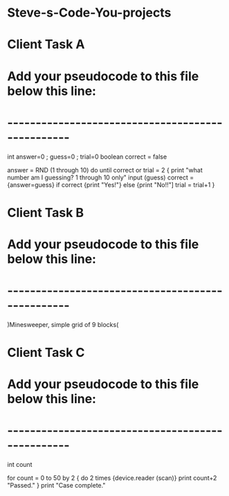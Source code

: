# Steve-s-Code-You-projects
# Client Task A #
# Add your pseudocode to this file below this line: #
# ------------------------------------------------- #

int answer=0 ; guess=0 ; trial=0
boolean correct = false

answer = RND (1 through 10)
do until correct or trial = 2
	{  print "what number am I guessing? 1 through 10 only"
	   input (guess)
	   correct =  {answer=guess}
	   if correct {print "Yes!"} else {print "No!!"]
	   trial = trial+1
	}


# Client Task B #
# Add your pseudocode to this file below this line: #
# ------------------------------------------------- #

)Minesweeper, simple grid of 9 blocks(


# Client Task C #
# Add your pseudocode to this file below this line: #
# ------------------------------------------------- #

int count

for count = 0 to 50 by 2
	{	do 2 times {device.reader (scan)}
		print count+2 "Passed."
	}
print "Case complete."



